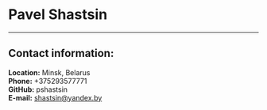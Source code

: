 # Pavel Shastsin

*********
## Contact information:
**Location:** Minsk, Belarus  
**Phone:** +375293577771  
**GitHub:** pshastsin  
**E-mail:** [shastsin@yandex.by](mailto:shastsin@yandex.by)  

